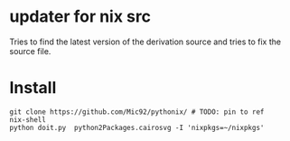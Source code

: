 # updater for nix src

Tries to find the latest version of the derivation source and tries to fix the source file.

# Install

```
git clone https://github.com/Mic92/pythonix/ # TODO: pin to ref
nix-shell
python doit.py  python2Packages.cairosvg -I 'nixpkgs=~/nixpkgs'
```
